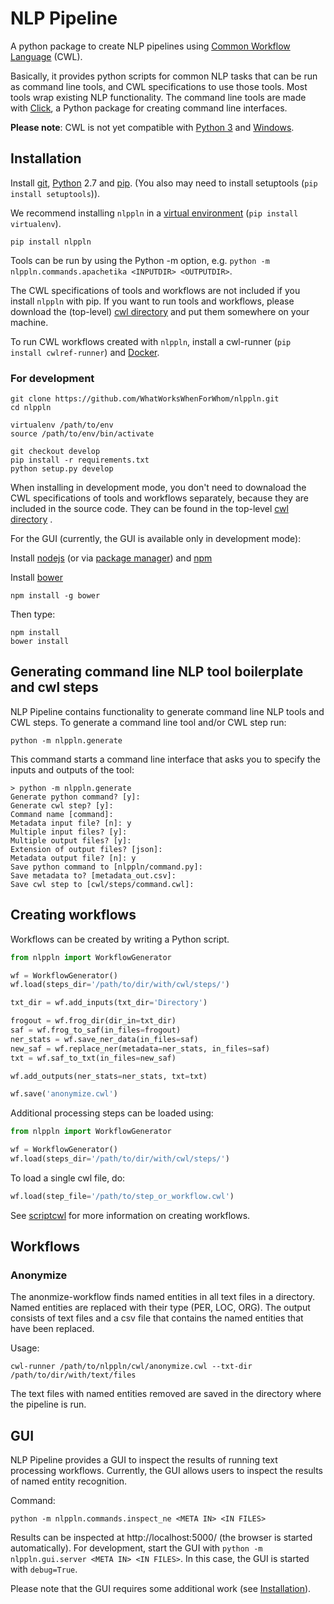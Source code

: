 # NLP Pipeline

A python package to create NLP pipelines using [Common Workflow Language](http://www.commonwl.org/) (CWL).

Basically, it provides python scripts for common NLP tasks that can be run as
command line tools, and CWL specifications to use those tools. Most tools
wrap existing NLP functionality.
The command line tools are made with [Click](http://click.pocoo.org), a Python
package for creating command line interfaces.

**Please note**: CWL is not yet compatible with
[Python 3](https://github.com/common-workflow-language/cwltool/issues/310) and
[Windows](https://github.com/common-workflow-language/cwltool/issues/340).

## Installation

Install [git](https://git-scm.com/book/en/v2/Getting-Started-Installing-Git),
[Python](https://www.python.org/downloads/) 2.7 and [pip](https://pip.pypa.io/en/stable/installing/). (You also may need to install
  setuptools (`pip install setuptools`)).

We recommend installing `nlppln` in a
[virtual environment](https://virtualenv.pypa.io/en/stable/) (`pip install virtualenv`).

```
pip install nlppln
```

Tools can be run by using the Python -m option, e.g. `python -m nlppln.commands.apachetika <INPUTDIR> <OUTPUTDIR>`.

The CWL specifications of tools and workflows are not included if you install
`nlppln` with pip. If you want to run tools and workflows, please download the
(top-level) [cwl directory](https://github.com/WhatWorksWhenForWhom/nlppln/tree/master/cwl)
and put them somewhere on your machine.

To run CWL workflows created with `nlppln`, install a cwl-runner (`pip install
cwlref-runner`) and [Docker](https://docs.docker.com/engine/installation/).

### For development

```
git clone https://github.com/WhatWorksWhenForWhom/nlppln.git
cd nlppln

virtualenv /path/to/env
source /path/to/env/bin/activate

git checkout develop
pip install -r requirements.txt
python setup.py develop
```

When installing in development mode, you don't need to downaload the CWL
specifications of tools and workflows separately, because they are included in the
source code. They can be found in the top-level [cwl directory](https://github.com/WhatWorksWhenForWhom/nlppln/tree/master/cwl) .

For the GUI (currently, the GUI is available only in development mode):

Install [nodejs](https://nodejs.org/en/download/) (or via
[package manager](https://nodejs.org/en/download/package-manager/)) and
[npm](https://docs.npmjs.com/getting-started/installing-node)

Install [bower](https://bower.io/)
```
npm install -g bower
```

Then type:
```
npm install
bower install
```

## Generating command line NLP tool boilerplate and cwl steps

NLP Pipeline contains functionality to generate command line NLP tools and CWL
steps. To generate a command line tool and/or CWL step run:

    python -m nlppln.generate

This command starts a command line interface that asks you to specify the inputs and outputs of the tool:

```
> python -m nlppln.generate
Generate python command? [y]:
Generate cwl step? [y]:
Command name [command]:
Metadata input file? [n]: y
Multiple input files? [y]:
Multiple output files? [y]:
Extension of output files? [json]:
Metadata output file? [n]: y
Save python command to [nlppln/command.py]:
Save metadata to? [metadata_out.csv]:
Save cwl step to [cwl/steps/command.cwl]:
```

## Creating workflows

Workflows can be created by writing a Python script.

```python
from nlppln import WorkflowGenerator

wf = WorkflowGenerator()
wf.load(steps_dir='/path/to/dir/with/cwl/steps/')

txt_dir = wf.add_inputs(txt_dir='Directory')

frogout = wf.frog_dir(dir_in=txt_dir)
saf = wf.frog_to_saf(in_files=frogout)
ner_stats = wf.save_ner_data(in_files=saf)
new_saf = wf.replace_ner(metadata=ner_stats, in_files=saf)
txt = wf.saf_to_txt(in_files=new_saf)

wf.add_outputs(ner_stats=ner_stats, txt=txt)

wf.save('anonymize.cwl')
```

Additional processing steps can be loaded using:

```python
from nlppln import WorkflowGenerator

wf = WorkflowGenerator()
wf.load(steps_dir='/path/to/dir/with/cwl/steps/')
```

To load a single cwl file, do:
```python
wf.load(step_file='/path/to/step_or_workflow.cwl')
```

See [scriptcwl](https://github.com/NLeSC/scriptcwl) for more information on creating
workflows.

## Workflows

### Anonymize

The anonmize-workflow finds named entities in all text files in a directory. Named entities
are replaced with their type (PER, LOC, ORG). The output consists of text files and a csv file that contains the named entities that have been replaced.

Usage:
```
cwl-runner /path/to/nlppln/cwl/anonymize.cwl --txt-dir /path/to/dir/with/text/files
```
The text files with named entities removed are saved in the directory where the pipeline is run.

## GUI

NLP Pipeline provides a GUI to inspect the results of running text processing workflows.
Currently, the GUI allows users to inspect the results of named entity recognition.

Command:

    python -m nlppln.commands.inspect_ne <META IN> <IN FILES>

Results can be inspected at http://localhost:5000/ (the browser is started automatically).
For development, start the GUI with `python -m nlppln.gui.server <META IN> <IN FILES>`.
In this case, the GUI is started with `debug=True`.

Please note that the GUI requires some additional work (see [Installation](#installation)).
